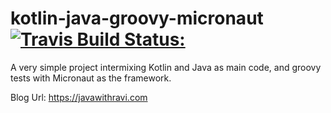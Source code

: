 # kotlin-java-groovy-micronaut [![Travis Build Status:](https://travis-ci.com/RaviH/kotlin-java-groovy-micronaut.svg?branch=master)](https://travis-ci.com/RaviH/kotlin-java-groovy-micronaut)

A very simple project intermixing Kotlin and Java as main code, and groovy tests with Micronaut as the framework.

Blog Url: https://javawithravi.com
